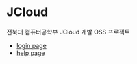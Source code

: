 # JCloud
전북대 컴퓨터공학부 JCloud 개발 OSS 프로젝트

- <a href="http://jcloud.jbnu.ac.kr" onclick="return ! window.open(this.href);">login page</a>
- <a href="https://jcloud-devops.github.io/" onclick="return ! window.open(this.href);">help page</a>

